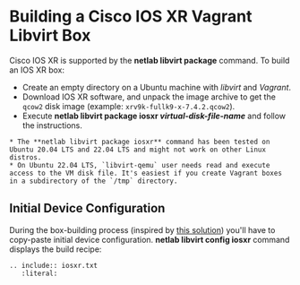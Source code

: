 # Building a Cisco IOS XR Vagrant Libvirt Box

Cisco IOS XR is supported by the **netlab libvirt package** command. To build an IOS XR box:

* Create an empty directory on a Ubuntu machine with *libvirt* and *Vagrant*.
* Download IOS XR software, and unpack the image archive to get the `qcow2` disk image (example: `xrv9k-fullk9-x-7.4.2.qcow2`).
* Execute **netlab libvirt package iosxr _virtual-disk-file-name_** and follow the instructions.

```{warning}
* The **netlab libvirt package iosxr** command has been tested on Ubuntu 20.04 LTS and 22.04 LTS and might not work on other Linux distros.
* On Ubuntu 22.04 LTS, `libvirt-qemu` user needs read and execute access to the VM disk file. It's easiest if you create Vagrant boxes in a subdirectory of the `/tmp` directory.
```

## Initial Device Configuration

During the box-building process (inspired by [this solution](https://codingpackets.com/blog/cisco-iosxrv-vagrant-libvirt-box-install/)) you'll have to copy-paste initial device configuration. **netlab libvirt config iosxr** command displays the build recipe:

```{eval-rst}
.. include:: iosxr.txt
   :literal:
```
